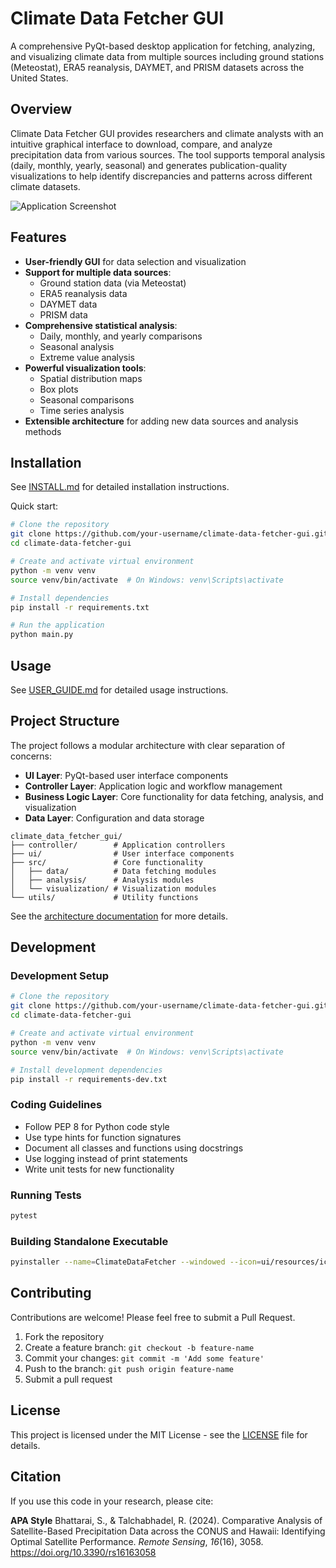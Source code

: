 # Climate Data Fetcher GUI

A comprehensive PyQt-based desktop application for fetching, analyzing, and visualizing climate data from multiple sources including ground stations (Meteostat), ERA5 reanalysis, DAYMET, and PRISM datasets across the United States.

## Overview

Climate Data Fetcher GUI provides researchers and climate analysts with an intuitive graphical interface to download, compare, and analyze precipitation data from various sources. The tool supports temporal analysis (daily, monthly, yearly, seasonal) and generates publication-quality visualizations to help identify discrepancies and patterns across different climate datasets.

![Application Screenshot](docs/screenshots/main_screen.png)

## Features

- **User-friendly GUI** for data selection and visualization
- **Support for multiple data sources**:
  - Ground station data (via Meteostat)
  - ERA5 reanalysis data
  - DAYMET data
  - PRISM data
- **Comprehensive statistical analysis**:
  - Daily, monthly, and yearly comparisons
  - Seasonal analysis
  - Extreme value analysis
- **Powerful visualization tools**:
  - Spatial distribution maps
  - Box plots
  - Seasonal comparisons
  - Time series analysis
- **Extensible architecture** for adding new data sources and analysis methods

## Installation

See [INSTALL.md](INSTALL.md) for detailed installation instructions.

Quick start:

```bash
# Clone the repository
git clone https://github.com/your-username/climate-data-fetcher-gui.git
cd climate-data-fetcher-gui

# Create and activate virtual environment
python -m venv venv
source venv/bin/activate  # On Windows: venv\Scripts\activate

# Install dependencies
pip install -r requirements.txt

# Run the application
python main.py
```

## Usage

See [USER_GUIDE.md](USER_GUIDE.md) for detailed usage instructions.

## Project Structure

The project follows a modular architecture with clear separation of concerns:

- **UI Layer**: PyQt-based user interface components
- **Controller Layer**: Application logic and workflow management
- **Business Logic Layer**: Core functionality for data fetching, analysis, and visualization
- **Data Layer**: Configuration and data storage

```
climate_data_fetcher_gui/
├── controller/        # Application controllers
├── ui/                # User interface components
├── src/               # Core functionality
│   ├── data/          # Data fetching modules
│   ├── analysis/      # Analysis modules
│   └── visualization/ # Visualization modules
└── utils/             # Utility functions
```

See the [architecture documentation](docs/architecture.md) for more details.

## Development

### Development Setup

```bash
# Clone the repository
git clone https://github.com/your-username/climate-data-fetcher-gui.git
cd climate-data-fetcher-gui

# Create and activate virtual environment
python -m venv venv
source venv/bin/activate  # On Windows: venv\Scripts\activate

# Install development dependencies
pip install -r requirements-dev.txt
```

### Coding Guidelines

- Follow PEP 8 for Python code style
- Use type hints for function signatures
- Document all classes and functions using docstrings
- Use logging instead of print statements
- Write unit tests for new functionality

### Running Tests

```bash
pytest
```

### Building Standalone Executable

```bash
pyinstaller --name=ClimateDataFetcher --windowed --icon=ui/resources/icons/app_icon.ico main.py
```

## Contributing

Contributions are welcome! Please feel free to submit a Pull Request.

1. Fork the repository
2. Create a feature branch: `git checkout -b feature-name`
3. Commit your changes: `git commit -m 'Add some feature'`
4. Push to the branch: `git push origin feature-name`
5. Submit a pull request

## License

This project is licensed under the MIT License - see the [LICENSE](LICENSE) file for details.

## Citation

If you use this code in your research, please cite:

**APA Style**
Bhattarai, S., & Talchabhadel, R. (2024). Comparative Analysis of Satellite-Based Precipitation Data across the CONUS and Hawaii: Identifying Optimal Satellite Performance. *Remote Sensing*, *16*(16), 3058. https://doi.org/10.3390/rs16163058
